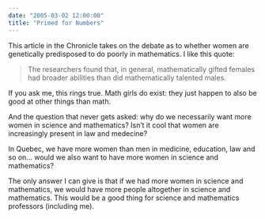```yaml
---
date: "2005-03-02 12:00:00"
title: "Primed for Numbers"
---
```




This article in the Chronicle takes on the debate as to whether women are genetically predisposed to do poorly in mathematics. I like this quote:

>The researchers found that, in general, mathematically gifted females had broader abilities than did mathematically talented males.

If you ask me, this rings true. Math girls do exist: they just happen to also be good at other things than math.

And the question that never gets asked: why do we necessarily want more women in science and mathematics? Isn&rsquo;t it cool that women are increasingly present in law and medecine?

In Quebec, we have more women than men in medicine, education, law and so on&hellip; would we also want to have more women in science and mathematics?

The only answer I can give is that if we had more women in science and mathematics, we would have more people altogether in science and mathematics. This would be a good thing for science and mathematics professors (including me).


